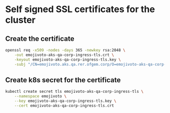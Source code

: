 # Self signed SSL certificates for the cluster

## Create the certificate

```bash
openssl req -x509 -nodes -days 365 -newkey rsa:2048 \
    -out emojivoto-aks-qa-corp-ingress-tls.crt \
    -keyout emojivoto-aks-qa-corp-ingress-tls.key \
    -subj "/CN=emojivoto.aks.qa.rer.ofgem.corp/O=emojivoto-aks-qa-corp-ingress-tls"
```

## Create k8s secret for the certificate

```bash
kubectl create secret tls emojivoto-aks-qa-corp-ingress-tls \
    --namespace emojivoto \
    --key emojivoto-aks-qa-corp-ingress-tls.key \
    --cert emojivoto-aks-qa-corp-ingress-tls.crt
```
